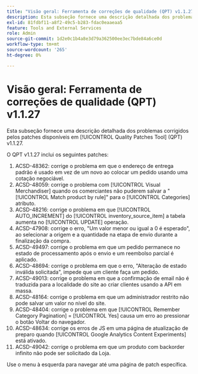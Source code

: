 ```yaml
---
title: "Visão geral: Ferramenta de correções de qualidade (QPT) v1.1.27"
description: Esta subseção fornece uma descrição detalhada dos problemas corrigidos pelos patches disponíveis em [!UICONTROL Quality Patches Tool] (QPT) v1.1.27.
exl-id: 81fdbf11-a8f2-49c5-b283-fdac0eaaeaa5
feature: Tools and External Services
role: Admin
source-git-commit: 1d2e0c1b4a8e3d79a362500ee3ec7bde84a6ce0d
workflow-type: tm+mt
source-wordcount: '265'
ht-degree: 0%

---
```


# Visão geral: Ferramenta de correções de qualidade (QPT) v1.1.27

Esta subseção fornece uma descrição detalhada dos problemas corrigidos pelos patches disponíveis em [!UICONTROL Quality Patches Tool] (QPT) v1.1.27.

O QPT v1.1.27 inclui os seguintes patches:

1. ACSD-48362: corrige o problema em que o endereço de entrega padrão é usado em vez de um novo ao colocar um pedido usando uma cotação negociável.
1. ACSD-48059: corrige o problema com [!UICONTROL Visual Merchandiser] quando os comerciantes não puderem salvar a &quot;[!UICONTROL Match product by rule]&quot; para o [!UICONTROL Categories] atributo.
1. ACSD-48216: corrige o problema em que [!UICONTROL AUTO_INCREMENT] do [!UICONTROL inventory_source_item] a tabela aumenta no [!UICONTROL UPDATE] operação.
1. ACSD-47908: corrige o erro, &quot;Um valor menor ou igual a 0 é esperado&quot;, ao selecionar a origem e a quantidade na etapa de envio durante a finalização da compra.
1. ACSD-49497: corrige o problema em que um pedido permanece no estado de processamento após o envio e um reembolso parcial é aplicado.
1. ACSD-48694: corrige o problema em que o erro, &quot;Alteração de estado inválida solicitada&quot;, impede que um cliente faça um pedido.
1. ACSD-49013: corrige o problema em que a confirmação de email não é traduzida para a localidade do site ao criar clientes usando a API em massa.
1. ACSD-48164: corrige o problema em que um administrador restrito não pode salvar um valor no nível do site.
1. ACSD-48404: corrige o problema em que [!UICONTROL Remember Category Pagination] = [!UICONTROL Yes] causa um erro ao pressionar o botão Voltar do navegador.
1. ACSD-48634: corrige os erros de JS em uma página de atualização de preparo quando [!UICONTROL Google Analytics Content Experiments] está ativado.
1. ACSD-49042: corrige o problema em que um produto com backorder infinito não pode ser solicitado da Loja.

Use o menu à esquerda para navegar até uma página de patch específica.

